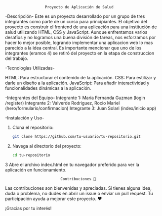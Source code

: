                       Proyecto de Aplicación de Salud

-Descripción-
Este es un proyecto desarrollado por un grupo de tres integrantes como parte de un curso para principiantes. El objetivo del proyecto es construir el frontend de una aplicación para una institución de salud utilizando HTML, CSS y JavaScript.
Aunque enfrentamos varios desafíos y no logramos una buena división de tareas, nos esforzamos por hacer lo mejor posible, logrando implementar una aplicacion web lo mas parecido a la idea central. Es importante mencionar que uno de los integrantes (eramos 4) se retiró del proyecto en la etapa de construccion del trabajo.

-Tecnologías Utilizadas-

HTML: Para estructurar el contenido de la aplicación.
CSS: Para estilizar y darle un diseño a la aplicación.
JavaScript: Para añadir interactividad y funcionalidades dinámicas a la aplicación.

-Integrantes del Equipo-
Integrante 1: Maria Fernanda Guzman (login /register)
Integrante 2: Valverde Rodriguez, Rocio Mariel (hero/formulario/confirmacion)
Integrante 3: Juan Solari (index/inicio app)

-Instalación y Uso-


1. Clona el repositorio:
    ```bash
    git clone https://github.com/tu-usuario/tu-repositorio.git
    ```
2. Navega al directorio del proyecto:
    ```bash
    cd tu-repositorio
    ```

3 Abre el archivo index.html en tu navegador preferido para ver la aplicación en funcionamiento.

                             Contribuciones 🤝

Las contribuciones son bienvenidas y apreciadas. Si tienes alguna idea, duda o problema, no dudes en abrir un issue o enviar un pull request. Tu participación ayuda a mejorar este proyecto. ❤️


¡Gracias por tu interés!

